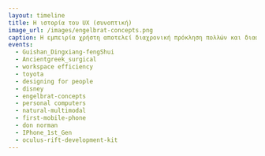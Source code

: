 ```yaml
---
layout: timeline 
title: H ιστορία του UX (συνοπτική) 
image_url: /images/engelbrat-concepts.png
caption: Η εμπειρία χρήστη αποτελεί διαχρονική πρόκληση πολλών και διαφορετικών πεδίων. Η διαχρονικά συσσωρευμένη γνώση και εμπειρία επί του πεδίου καθοδηγεί την έμπνευση ακόμα και σήμερα. Οι πεωτοπόροι πάντοτε διδάκουν!
events:
  - Guishan_Dingxiang-fengShui
  - Ancientgreek_surgical
  - workspace efficiency
  - toyota
  - designing for people
  - disney
  - engelbrat-concepts
  - personal computers
  - natural-multimodal
  - first-mobile-phone
  - don norman
  - IPhone_1st_Gen
  - oculus-rift-development-kit
---
```


